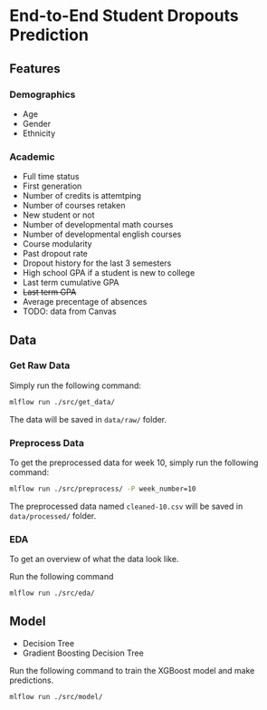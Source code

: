 # End-to-End Student Dropouts Prediction


## Features

### Demographics

- Age
- Gender
- Ethnicity

### Academic

- Full time status
- First generation
- Number of credits is attemtping
- Number of courses retaken
- New student or not
- Number of developmental math courses
- Number of developmental english courses
- Course modularity
- Past dropout rate
- Dropout history for the last 3 semesters
- High school GPA if a student is new to college
- Last term cumulative GPA
- ~~Last term GPA~~
- Average precentage of absences
- TODO: data from Canvas

## Data

### Get Raw Data

Simply run the following command:

```bash
mlflow run ./src/get_data/
```

The data will be saved in `data/raw/` folder.


### Preprocess Data

To get the preprocessed data for week 10, simply run the following command:

```bash
mlflow run ./src/preprocess/ -P week_number=10
```

The preprocessed data named `cleaned-10.csv` will be saved in `data/processed/` folder.


### EDA

To get an overview of what the data look like.

Run the following command

```bash
mlflow run ./src/eda/
```


## Model

- Decision Tree
- Gradient Boosting Decision Tree

Run the following command to train the XGBoost model and make predictions.

```bash
mlflow run ./src/model/
```
